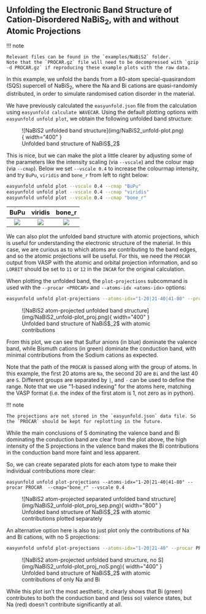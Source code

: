 ## Unfolding the Electronic Band Structure of Cation-Disordered NaBiS$_2$, with and without Atomic Projections

!!! note
    
    Relevant files can be found in the `examples/NaBiS2` folder. 
    Note that the `PROCAR.gz` file will need to be decompressed with `gzip -d PROCAR.gz` if reproducing these example plots with the raw data.

In this example, we unfold the bands from a 80-atom special-quasirandom (SQS) supercell of NaBiS$_2$, where the Na and 
Bi cations are quasi-randomly distributed, in order to simulate randomised cation disorder in the material. 

We have previously calculated the `easyunfold.json` file from the calculation using `easyunfold calculate WAVECAR`. 
Using the default plotting options with `easyunfold unfold plot`, we obtain the following unfolded band structure:

<figure markdown>
  ![NaBiS2 unfolded band structure](img/NaBiS2_unfold-plot.png){ width="400" }
  <figcaption> Unfolded band structure of NaBiS$_2$ </figcaption>
</figure>

This is nice, but we can make the plot a little clearer by adjusting some of the parameters like the intensity scaling
(via `--vscale`) and the colour map (via `--cmap`). Below we set `--vscale 0.4` to increase the colourmap intensity, 
and try `BuPu`, `viridis` and `bone_r` from left to right below: 

```bash
easyunfold unfold plot --vscale 0.4 --cmap "BuPu"
easyunfold unfold plot --vscale 0.4 --cmap "viridis"
easyunfold unfold plot --vscale 0.4 --cmap "bone_r"
```

BuPu             |  viridis        |  bone_r
:-------------------------:|:-------------------------:|:-------------------------:
![](img/NaBiS2_unfold-plot_BuPu.png)  |  ![](img/NaBiS2_unfold-plot_viridis.png) |  ![](img/NaBiS2_unfold-plot_bone_r.png)

We can also plot the unfolded band structure with atomic projections, which is useful for understanding the electronic 
structure of the material. In this case, we are curious as to which atoms are contributing to the band edges, and so 
the atomic projections will be useful. For this, we need the `PROCAR` output from VASP with the atomic and orbital 
projection information, and so `LORBIT` should be set to `11` or `12` in the `INCAR` for the original calculation.

When plotting the unfolded band, the `plot-projections` subcommand is used with the `--procar <PROCAR>` and 
`--atoms-idx <atoms-idx>` options:

```bash
easyunfold unfold plot-projections --atoms-idx="1-20|21-40|41-80" --procar PROCAR  --intensity=2  --combined
```

<figure markdown>
  ![NaBiS2 atom-projected unfolded band structure](img/NaBiS2_unfold-plot_proj.png){ width="400" }
  <figcaption> Unfolded band structure of NaBiS$_2$ with atomic contributions </figcaption>
</figure>

From this plot, we can see that Sulfur anions (in blue) dominate the valence band, while Bismuth cations (in green) 
dominate the conduction band, with minimal contributions from the Sodium cations as expected.

Note that the path of the `PROCAR` is passed along with the group of atoms.
In this example, the first 20 atoms are `Na`, the second 20 are `Bi` and the last 40 are `S`. Different groups are 
separated by `|`, and `-` can be used to define the range.
Note that we use "1-based indexing" for the atoms here, matching the VASP format (i.e. the index of the first atom is 1, 
not zero as in python).

!!! note

    The projections are not stored in the `easyunfold.json` data file. So the `PROCAR` should be kept for replotting in the future.

While the main conclusions of S dominating the valence band and Bi dominating the conduction band are clear from the 
plot above, the high intensity of the S projections in the valence band makes the Bi contributions in the conduction 
band more faint and less apparent. 

So, we can create separated plots for each atom type to make their individual contributions more clear:

```
easyunfold unfold plot-projections --atoms-idx="1-20|21-40|41-80" --procar PROCAR  --cmap="bone_r" --vscale 0.4
```

<figure markdown>
  ![NaBiS2 atom-projected separated unfolded band structure](img/NaBiS2_unfold-plot_proj_sep.png){ width="800" }
  <figcaption> Unfolded band structure of NaBiS$_2$ with atomic contributions plotted separately </figcaption>
</figure>

An alternative option here is also to just plot only the contributions of Na and Bi cations, with no S projections:
```bash
easyunfold unfold plot-projections --atoms-idx="1-20|21-40" --procar PROCAR  --intensity=2  --combined --colors="r,g"
```

<figure markdown>
  ![NaBiS2 atom-projected unfolded band structure, no S](img/NaBiS2_unfold-plot_proj_noS.png){ width="400" }
  <figcaption> Unfolded band structure of NaBiS$_2$ with atomic contributions of only Na and Bi </figcaption>
</figure>

While this plot isn't the most aesthetic, it clearly shows that Bi (green) contributes to both the conduction band and 
(less so) valence states, but Na (red) doesn't contribute significantly at all. 
